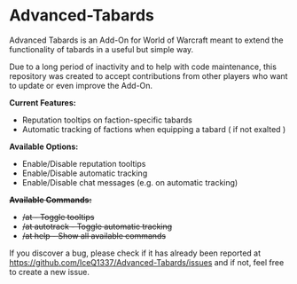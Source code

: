 # Advanced-Tabards
Advanced Tabards is an Add-On for World of Warcraft meant to extend the functionality of tabards in a useful but simple way.  

Due to a long period of inactivity and to help with code maintenance, this repository was created to accept contributions from other players who want to update or even improve the Add-On.  

**Current Features:**  
*  Reputation tooltips on faction-specific tabards
*  Automatic tracking of factions when equipping a tabard ( if not exalted )

**Available Options:**  
*  Enable/Disable reputation tooltips  
*  Enable/Disable automatic tracking  
*  Enable/Disable chat messages (e.g. on automatic tracking)  

~~**Available Commands:**~~  
*  ~~/at - Toggle tooltips~~  
*  ~~/at autotrack - Toggle automatic tracking~~  
*  ~~/at help - Show all available commands~~  

If you discover a bug, please check if it has already been reported at https://github.com/IceQ1337/Advanced-Tabards/issues and if not, feel free to create a new issue.  